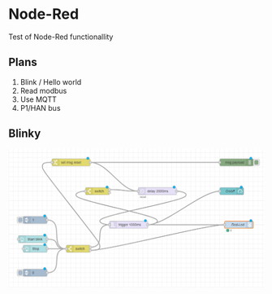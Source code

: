 # Node-Red

Test of Node-Red functionallity

## Plans

1. Blink / Hello world
2. Read modbus
3. Use MQTT
4. P1/HAN bus


## Blinky
![Blinky flow](blinky_flow.png)
